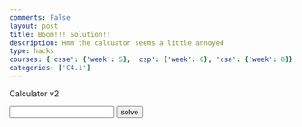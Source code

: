 ```yaml
---
comments: False
layout: post
title: Boom!!! Solution!!
description: Hmm the calcuator seems a little annoyed
type: hacks
courses: {'csse': {'week': 5}, 'csp': {'week': 0}, 'csa': {'week': 0}}
categories: ['C4.1']
---
```


<h>Calculator v2</h>
<div>
    <input id="input" type="text" onfocus="this.value=''" />
    <button onClick="check()">solve</button>
</div>
<p id="text"></p>

<!--
<video id="audio" controls>
  <source src="/Student1/images/Explosion.wav" type="audio/wav">
</video>
-->

<script>
    var snd = new Audio("/Student1/images/Explosion.wav");
    const words = ["Bam! ","Boom! ","Kapow! ","KaBOOOM!!! "]
    let pos = 0;
    function check(){
        snd.currentTime=0;
        snd.play();
        "use-strict";
        let problem = document.getElementById("input").value;
        document.getElementById("text").innerText = words[pos]+(new Function("return "+problem.replaceAll("^","**"))());  
        pos = (pos+1)%4;
    }
</script>